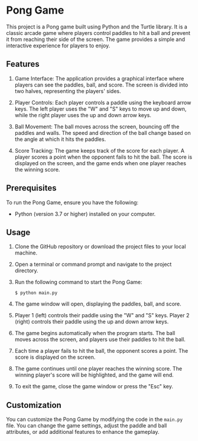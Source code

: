 # Pong Game

This project is a Pong game built using Python and the Turtle library. It is a classic arcade game where players control paddles to hit a ball and prevent it from reaching their side of the screen. The game provides a simple and interactive experience for players to enjoy.

## Features

1. Game Interface: The application provides a graphical interface where players can see the paddles, ball, and score. The screen is divided into two halves, representing the players' sides.

2. Player Controls: Each player controls a paddle using the keyboard arrow keys. The left player uses the "W" and "S" keys to move up and down, while the right player uses the up and down arrow keys.

3. Ball Movement: The ball moves across the screen, bouncing off the paddles and walls. The speed and direction of the ball change based on the angle at which it hits the paddles.

4. Score Tracking: The game keeps track of the score for each player. A player scores a point when the opponent fails to hit the ball. The score is displayed on the screen, and the game ends when one player reaches the winning score.

## Prerequisites

To run the Pong Game, ensure you have the following:

- Python (version 3.7 or higher) installed on your computer.

## Usage

1. Clone the GitHub repository or download the project files to your local machine.

2. Open a terminal or command prompt and navigate to the project directory.

3. Run the following command to start the Pong Game:
   ```
   $ python main.py
   ```

4. The game window will open, displaying the paddles, ball, and score.

5. Player 1 (left) controls their paddle using the "W" and "S" keys. Player 2 (right) controls their paddle using the up and down arrow keys.

6. The game begins automatically when the program starts. The ball moves across the screen, and players use their paddles to hit the ball.

7. Each time a player fails to hit the ball, the opponent scores a point. The score is displayed on the screen.

8. The game continues until one player reaches the winning score. The winning player's score will be highlighted, and the game will end.

9. To exit the game, close the game window or press the "Esc" key.

## Customization

You can customize the Pong Game by modifying the code in the `main.py` file. You can change the game settings, adjust the paddle and ball attributes, or add additional features to enhance the gameplay.
